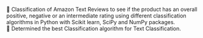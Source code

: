  Classification of Amazon Text Reviews to see if the product has an overall positive, negative or an intermediate rating using different classification algorithms in Python with Scikit learn, SciPy and NumPy packages.  
 Determined the best Classification algorithm for Text Classification.    
